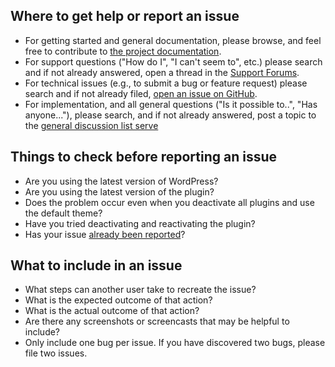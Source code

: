 ## Where to get help or report an issue

* For getting started and general documentation, please browse, and feel free to contribute to [the project documentation](https://wp-document-revisions.github.io/wp-document-revisions/).
* For support questions ("How do I", "I can't seem to", etc.) please search and if not already answered, open a thread in the [Support Forums](https://wordpress.org/support/plugin/wp-document-revisions).
* For technical issues (e.g., to submit a bug or feature request) please search and if not already filed, [open an issue on GitHub](https://github.com/benbalter/WP-Document-Revisions/issues).
* For implementation, and all general questions ("Is it possible to..", "Has anyone..."), please search, and if not already answered, post a topic to the [general discussion list serve](https://groups.google.com/forum/#!forum/wp-document-revisions)

## Things to check before reporting an issue

* Are you using the latest version of WordPress?
* Are you using the latest version of the plugin?
* Does the problem occur even when you deactivate all plugins and use the default theme?
* Have you tried deactivating and reactivating the plugin?
* Has your issue [already been reported](https://github.com/benbalter/WP-Document-Revisions/issues)?

## What to include in an issue

* What steps can another user take to recreate the issue?
* What is the expected outcome of that action?
* What is the actual outcome of that action?
* Are there any screenshots or screencasts that may be helpful to include?
* Only include one bug per issue. If you have discovered two bugs, please file two issues.
